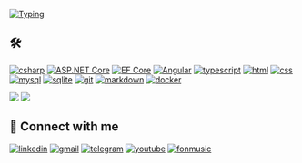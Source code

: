 [![Typing](https://readme-typing-svg.herokuapp.com?color=%23239120&lines=👋+Bonjour!+Madame+et+Monsieur+%20)](https://www.linkedin.com/in/dmitriicherviakov/)



## 🛠

[![csharp](https://img.shields.io/badge/c%23%20-%23239120.svg?&style=for-the-badge&logo=c-sharp&logoColor=white)](https://fonmusic.github.io)
[![ASP.NET Core](https://img.shields.io/badge/ASP.NET%20Core-5C2D91?style=for-the-badge&logo=.net&logoColor=white)](https://dotnet.microsoft.com/apps/aspnet)
[![EF Core](https://img.shields.io/badge/EF%20Core-5C2D91?style=for-the-badge&logo=microsoft&logoColor=white)](https://docs.microsoft.com/en-us/ef/core/)
[![Angular](https://img.shields.io/badge/Angular-DD0031?style=for-the-badge&logo=angular&logoColor=white)](https://angular.io/)
[![typescript](https://img.shields.io/badge/typescript%20-%232496ED.svg?&style=for-the-badge&logo=typescript&logoColor=white)](https://fonmusic.github.io)
[![html](https://img.shields.io/badge/html%20-%23E34F26.svg?&style=for-the-badge&logo=html5&logoColor=white)](https://fonmusic.github.io)
[![css](https://img.shields.io/badge/css%20-%231572B6.svg?&style=for-the-badge&logo=css3&logoColor=white)](https://fonmusic.github.io)
[![mysql](https://img.shields.io/badge/mysql-%2300f.svg?&style=for-the-badge&logo=mysql&logoColor=white)](https://fonmusic.github.io)
[![sqlite](https://img.shields.io/badge/sqlite-%2307405e.svg?&style=for-the-badge&logo=sqlite&logoColor=white)](https://fonmusic.github.io)
[![git](https://img.shields.io/badge/git%20-%23F05033.svg?&style=for-the-badge&logo=git&logoColor=white)](https://fonmusic.github.io)
[![markdown](https://img.shields.io/badge/markdown-%23000000.svg?&style=for-the-badge&logo=markdown&logoColor=white)](https://fonmusic.github.io)
[![docker](https://img.shields.io/badge/docker-%232496ED.svg?&style=for-the-badge&logo=docker&logoColor=white)](https://fonmusic.github.io)



![](https://gist.github.com/bgoonz/435f42a8617fbb854418d84a097073c8)
![](https://shields.io)


## 🤝 Connect with me

[![linkedin](https://img.shields.io/badge/@fonmusic-2CA5E0?style=for-the-badge&logo=linkedin&logoColor=white)](https://www.linkedin.com/in/dmitriicherviakov/)
[![gmail](https://img.shields.io/badge/dmitriimusique@gmail.com%20-%23E62B1E.svg?&style=for-the-badge&logo=gmail&logoColor=white)](mailto:dmitriimusique@gmail.com)
[![telegram](https://img.shields.io/badge/@fonmusic-2CA5E0?style=for-the-badge&logo=telegram&logoColor=white)](https://t.me/fonmusic)
[![youtube](https://img.shields.io/badge/@fonmusic%20-%23FF0000.svg?&style=for-the-badge&logo=YouTube&logoColor=white)](https://www.youtube.com/@dmitriimusique/videos)
[![fonmusic](https://img.shields.io/badge/fonmusic.github.io-2CA5E0?&style=for-the-badge&logo=Google-Chrome&logoColor=white)](https://fonmusic.github.io)
